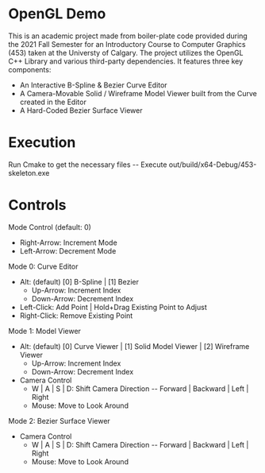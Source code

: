 # OpenGL Demo
This is an academic project made from boiler-plate code provided during the 2021 Fall Semester for an Introductory Course to Computer Graphics (453) taken at the Universty of Calgary.
The project utilizes the OpenGL C++ Library and various third-party dependencies.
It features three key components:
 * An Interactive B-Spline & Bezier Curve Editor
 * A Camera-Movable Solid / Wireframe Model Viewer built from the Curve created in the Editor
 * A Hard-Coded Bezier Surface Viewer

# Execution
Run Cmake to get the necessary files -- Execute out/build/x64-Debug/453-skeleton.exe

# Controls
Mode Control (default: 0)
 * Right-Arrow: Increment Mode
 * Left-Arrow: Decrement Mode

Mode 0: Curve Editor
 * Alt: (default) [0] B-Spline | [1] Bezier
   * Up-Arrow: Increment Index
   * Down-Arrow: Decrement Index
 * Left-Click: Add Point | Hold+Drag Existing Point to Adjust
 * Right-Click: Remove Existing Point

Mode 1: Model Viewer
 * Alt: (default) [0] Curve Viewer | [1] Solid Model Viewer | [2] Wireframe Viewer
   * Up-Arrow: Increment Index
   * Down-Arrow: Decrement Index
 * Camera Control
   * W | A | S | D: Shift Camera Direction -- Forward | Backward | Left | Right
   * Mouse: Move to Look Around

Mode 2: Bezier Surface Viewer
 * Camera Control
   * W | A | S | D: Shift Camera Direction -- Forward | Backward | Left | Right
   * Mouse: Move to Look Around
   
